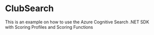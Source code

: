 # ClubSearch

This is an example on how to use the Azure Cognitive Search .NET SDK with Scoring Profiles and Scoring Functions
